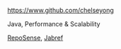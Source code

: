 
<!-- Give link to your github home page -->
<span id="github">https://www.github.com/chelseyong</span>

<!-- Give up to 3 expertise areas that you claim credit for -->
<span id="areas">Java, Performance & Scalability</span>

<!-- Give your internal and external projects related to the module -->
<span id="projects">[RepoSense](https://github.com/reposense/RepoSense), [Jabref](https://github.com/JabRef/jabref)</span>